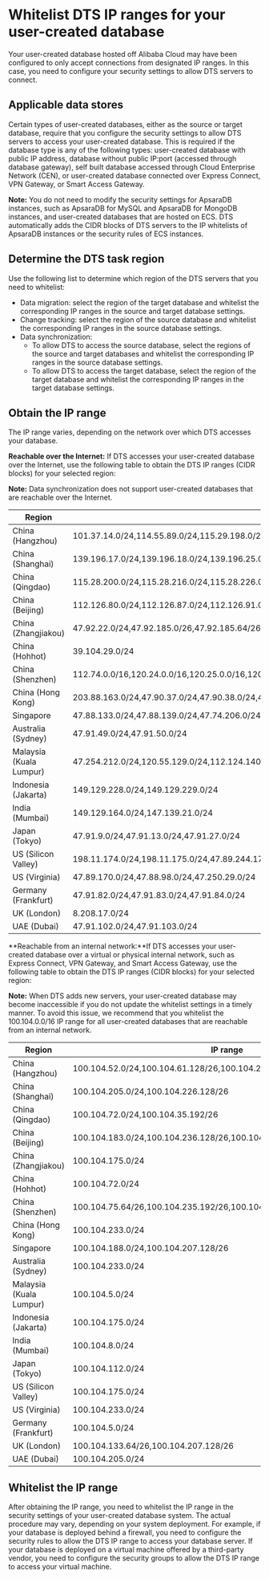 # Whitelist DTS IP ranges for your user-created database

Your user-created database hosted off Alibaba Cloud may have been configured to only accept connections from designated IP ranges. In this case, you need to configure your security settings to allow DTS servers to connect.

## Applicable data stores

Certain types of user-created databases, either as the source or target database, require that you configure the security settings to allow DTS servers to access your user-created database. This is required if the database type is any of the following types: user-created database with public IP address, database without public IP:port \(accessed through database gateway\), self built database accessed through Cloud Enterprise Network \(CEN\), or user-created database connected over Express Connect, VPN Gateway, or Smart Access Gateway.

**Note:** You do not need to modify the security settings for ApsaraDB instances, such as ApsaraDB for MySQL and ApsaraDB for MongoDB instances, and user-created databases that are hosted on ECS. DTS automatically adds the CIDR blocks of DTS servers to the IP whitelists of ApsaraDB instances or the security rules of ECS instances.

## Determine the DTS task region

Use the following list to determine which region of the DTS servers that you need to whitelist:

-   Data migration: select the region of the target database and whitelist the corresponding IP ranges in the source and target database settings.
-   Change tracking: select the region of the source database and whitelist the corresponding IP ranges in the source database settings.
-   Data synchronization:
    -   To allow DTS to access the source database, select the regions of the source and target databases and whitelist the corresponding IP ranges in the source database settings.
    -   To allow DTS to access the target database, select the region of the target database and whitelist the corresponding IP ranges in the target database settings.

## Obtain the IP range

The IP range varies, depending on the network over which DTS accesses your database.

**Reachable over the Internet:** If DTS accesses your user-created database over the Internet, use the following table to obtain the DTS IP ranges \(CIDR blocks\) for your selected region:

**Note:** Data synchronization does not support user-created databases that are reachable over the Internet.

|Region|IP range|
|------|--------|
|China \(Hangzhou\)|101.37.14.0/24,114.55.89.0/24,115.29.198.0/24,118.178.120.0/24,118.178.121.0/24,120.26.106.0/24,120.26.116.0/24,120.26.117.0/24,120.26.118.0/24,120.55.192.0/24,120.55.193.0/24,120.55.194.0/24,120.55.241.0/24,121.40.125.0/24,121.196.246.0/24,101.37.12.0/24,101.37.13.0/24,101.37.15.0/24,101.37.25.0/24,47.96.39.0/24,118.31.184.0/24,118.31.165.0/24,118.31.246.0/24,120.55.12.0/24,47.97.7.0/24,47.97.27.142/32,47.97.73.210/32,121.43.162.118/32,121.43.185.141/32,121.196.211.16/32,114.55.125.94/32,121.43.179.168/32,121.43.174.187/32,47.99.171.159/32,47.97.118.150/32,47.98.251.185/32,47.99.43.73/32,47.97.195.167/32,120.27.211.237/32,47.97.125.64/32,47.98.52.255/32,47.97.116.109/32,47.97.119.148/32,47.98.51.78/32,47.97.106.64/32,116.62.172.149/32,120.55.40.134/32,47.98.39.64/32,116.62.197.0/24,121.196.199.0/24,116.62.206.0/24,116.62.208.0/24,116.62.57.0/24,116.62.20.0/24,116.62.64.0/24,116.62.201.0/24,121.196.198.0/24,118.31.43.101,101.37.152.136,118.31.38.161,120.55.60.232,120.55.60.183,101.37.149.3,112.124.237.0/24|
|China \(Shanghai\)|139.196.17.0/24,139.196.18.0/24,139.196.25.0/24,139.196.27.0/24,139.196.154.0/24,139.196.116.0/24,139.196.254.0/24,139.196.166.0/24,106.14.46.0/24,106.14.37.0/24,106.14.36.0/24,106.15.250.0/24,101.132.248.0/24,47.100.95.0/24,106.15.73.0/24,106.15.75.0/24,47.100.137.0/24,106.14.177.89/32,106.14.178.118/32,139.196.138.36/32,106.14.4.132/32,139.196.92.27/32,139.196.143.11/32,139.196.44.156/32,139.196.6.35/32,139.196.50.106/32,139.196.25.56/32,139.196.47.137/32,139.196.6.124/32,139.196.49.138/32,139.196.41.168/32,139.196.48.218/32,139.196.51.72/32,47.101.194.1/32,47.101.166.207/32,47.101.181.171/32,47.101.177.224/32,47.100.186.20/32|
|China \(Qingdao\)|115.28.200.0/24,115.28.216.0/24,115.28.226.0/24,115.28.247.0/24,118.190.133.0/24,120.27.53.0/24,10.31.69.0/24,10.144.88.0/24,10.144.153.0/24,10.161.39.0/24,10.161.59.0/24,10.252.29.0/24,100.104.72.0/24,47.104.10.200,118.190.157.247,47.104.19.209,47.104.105.196,47.104.97.251|
|China \(Beijing\)|112.126.80.0/24,112.126.87.0/24,112.126.91.0/24,112.126.92.0/24,123.56.108.0/24,123.56.120.0/24,123.56.137.0/24,123.56.148.0/24,123.56.164.0/24,123.57.48.0/24,182.92.153.0/24,182.92.186.0/24,101.200.174.0/24,101.200.160.0/24,101.200.176.0/24,47.94.36.0/24,47.94.47.0/24,101.201.214.0/24,101.201.82.0/24,123.56.182.0/24,101.201.105.0/24,182.92.132.0/24,60.205.157.0/24,101.201.107.0/24,60.205.164.0/24,60.205.165.0/24,59.110.4.0/24,59.110.17.0/24,123.56.186.0/24,60.205.146.0/24,59.110.37.0/24,59.110.19.0/24,60.205.112.0/24,60.205.243.0/24,101.201.108.0/24,59.110.38.0/24,60.205.197.0/24,60.205.166.0/24,101.200.194.0/24,101.200.182.0/24,123.57.204.0/24,101.200.235.0/24,123.57.206.0/24,123.57.65.0/24,47.94.167.117/32,182.92.157.129/32,101.200.39.123/32,101.200.192.4/32,39.105.58.165/32,101.200.213.59/32,59.110.164.0/24,47.94.150.0/24,39.105.56.0/24,47.93.21.0/24,47.93.30.0/24,47.93.24.0/24,60.205.222.0/24,60.205.186.0/24,47.93.22.174/32,47.93.10.168/32,47.94.246.43/32,47.94.94.233/32,47.95.241.173/32,59.110.155.242/32,60.205.230.219/32,101.200.50.74/32,101.201.65.33/32,112.126.96.49/32,112.126.96.184/32,112.126.98.30/32,112.126.99.22/32,112.126.99.87/32,112.126.99.205/32,39.105.247.0/24|
|China \(Zhangjiakou\)|47.92.22.0/24,47.92.185.0/26,47.92.185.64/26,47.92.185.128/26,47.92.185.192/26,39.98.96.0/26,39.98.96.128/26,39.98.96.192/26,39.98.96.64/26|
|China \(Hohhot\)|39.104.29.0/24|
|China \(Shenzhen\)|112.74.0.0/16,120.24.0.0/16,120.25.0.0/16,120.78.6.0/24,120.78.5.0/24,47.115.165.0/24,47.115.166.0/24,47.115.162.0/24,47.115.161.0/24,120.24.65.0/24,120.24.67.0/24,120.24.160.0/24,120.25.215.0/24,120.24.214.0/24,120.24.223.0/24,120.25.124.0/24,120.25.107.0/24,120.25.79.0/24,112.74.211.0/24,120.24.174.0/24,120.24.173.0/24,120.25.150.0/24,112.74.98.0/24,120.25.123.0/24,112.74.97.0/24,47.106.221.0/24,120.78.184.0/24,47.107.118.0/24,47.106.38.0/24,39.108.66.0/24,39.108.110.0/24|
|China \(Hong Kong\)|203.88.163.0/24,47.90.37.0/24,47.90.38.0/24,47.89.39.0/24,47.52.111.0/24,47.52.25.202/32,47.91.228.249/32,47.52.166.98/32,47.244.33.65/32,47.244.35.187/32|
|Singapore|47.88.133.0/24,47.88.139.0/24,47.74.206.0/24,47.88.235.0/24,47.88.139.0/24,11.193.8.0/24,10.45.241.0/24,10.45.244.0/24,10.45.245.0/24|
|Australia \(Sydney\)|47.91.49.0/24,47.91.50.0/24|
|Malaysia \(Kuala Lumpur\)|47.254.212.0/24,120.55.129.0/24,112.124.140.0/24|
|Indonesia \(Jakarta\)|149.129.228.0/24,149.129.229.0/24|
|India \(Mumbai\)|149.129.164.0/24,147.139.21.0/24|
|Japan \(Tokyo\)|47.91.9.0/24,47.91.13.0/24,47.91.27.0/24|
|US \(Silicon Valley\)|198.11.174.0/24,198.11.175.0/24,47.89.244.175/32|
|US \(Virginia\)|47.89.170.0/24,47.88.98.0/24,47.250.29.0/24|
|Germany \(Frankfurt\)|47.91.82.0/24,47.91.83.0/24,47.91.84.0/24|
|UK \(London\)|8.208.17.0/24|
|UAE \(Dubai\)|47.91.102.0/24,47.91.103.0/24|

**Reachable from an internal network:**If DTS accesses your user-created database over a virtual or physical internal network, such as Express Connect, VPN Gateway, and Smart Access Gateway, use the following table to obtain the DTS IP ranges \(CIDR blocks\) for your selected region:

**Note:** When DTS adds new servers, your user-created database may become inaccessible if you do not update the whitelist settings in a timely manner. To avoid this issue, we recommend that you whitelist the 100.104.0.0/16 IP range for all user-created databases that are reachable from an internal network.

|Region|IP range|
|------|--------|
|China \(Hangzhou\)|100.104.52.0/24,100.104.61.128/26,100.104.244.64/26,100.104.216.192/26|
|China \(Shanghai\)|100.104.205.0/24,100.104.226.128/26|
|China \(Qingdao\)|100.104.72.0/24,100.104.35.192/26|
|China \(Beijing\)|100.104.183.0/24,100.104.236.128/26,100.104.227.192/26|
|China \(Zhangjiakou\)|100.104.175.0/24|
|China \(Hohhot\)|100.104.72.0/24|
|China \(Shenzhen\)|100.104.75.64/26,100.104.235.192/26,100.104.205.0/24|
|China \(Hong Kong\)|100.104.233.0/24|
|Singapore|100.104.188.0/24,100.104.207.128/26|
|Australia \(Sydney\)|100.104.233.0/24|
|Malaysia \(Kuala Lumpur\)|100.104.5.0/24|
|Indonesia \(Jakarta\)|100.104.175.0/24|
|India \(Mumbai\)|100.104.8.0/24|
|Japan \(Tokyo\)|100.104.112.0/24|
|US \(Silicon Valley\)|100.104.175.0/24|
|US \(Virginia\)|100.104.233.0/24|
|Germany \(Frankfurt\)|100.104.5.0/24|
|UK \(London\)|100.104.133.64/26,100.104.207.128/26|
|UAE \(Dubai\)|100.104.205.0/24|

## Whitelist the IP range

After obtaining the IP range, you need to whitelist the IP range in the security settings of your user-created database system. The actual procedure may vary, depending on your system deployment. For example, if your database is deployed behind a firewall, you need to configure the security rules to allow the DTS IP range to access your database server. If your database is deployed on a virtual machine offered by a third-party vendor, you need to configure the security groups to allow the DTS IP range to access your virtual machine.

